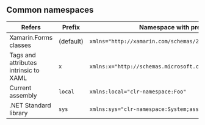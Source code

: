 ## Common namespaces
| Refers | Prefix | Namespace with prefix |
|--------|--------|------------------------|
| Xamarin.Forms classes | (default) | `xmlns="http://xamarin.com/schemas/2014/forms"` |
| Tags and attributes intrinsic to XAML | `x` | `xmlns:x="http://schemas.microsoft.com/winfx/2009/xaml"` |
| Current assembly | `local` | `xmlns:local="clr-namespace:Foo"` |
| .NET Standard library | `sys` | `xmlns:sys="clr-namespace:System;assembly=mscorlib"` |
